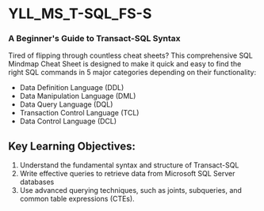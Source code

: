 # YLL_MS_T-SQL_FS-S
<h3> A Beginner's Guide to Transact-SQL Syntax </h3>
Tired of flipping through countless cheat sheets? This comprehensive SQL Mindmap Cheat Sheet is designed to make it quick and easy to find the right SQL commands in 5 major categories depending on their functionality:
<ul>
<li>Data Definition Language (DDL)</li>
<li>Data Manipulation Language (DML)</li>
<li>Data Query Language (DQL)</li>
<li>Transaction Control Language (TCL)</li>
<li>Data Control Language (DCL)</li>
</ul>


## Key Learning Objectives:
1. Understand the fundamental syntax and structure of Transact-SQL
2. Write effective queries to retrieve data from Microsoft SQL Server databases
3. Use advanced querying techniques, such as joints, subqueries, and common table expressions (CTEs).
